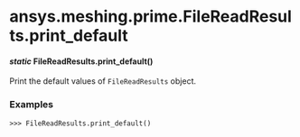 # ansys.meshing.prime.FileReadResults.print_default



#### *static* FileReadResults.print_default()

Print the default values of `FileReadResults` object.

### Examples

```pycon
>>> FileReadResults.print_default()
```

<!-- !! processed by numpydoc !! -->
